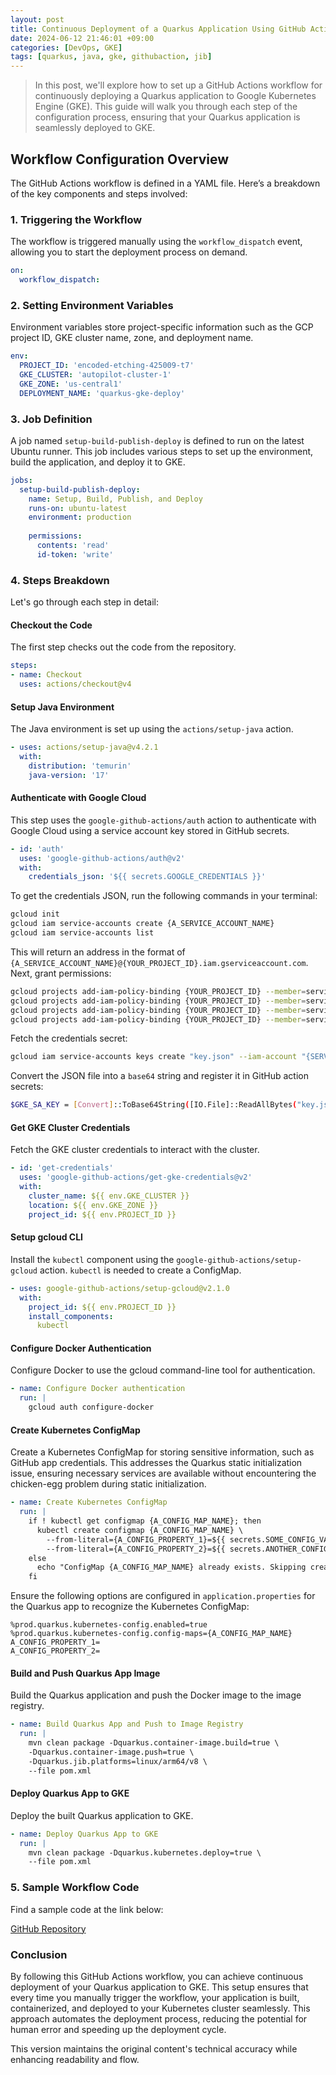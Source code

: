 ```yaml
---
layout: post
title: Continuous Deployment of a Quarkus Application Using GitHub Actions
date: 2024-06-12 21:46:01 +09:00
categories: [DevOps, GKE]
tags: [quarkus, java, gke, githubaction, jib]                    
---
```


> In this post, we'll explore how to set up a GitHub Actions workflow for continuously deploying a Quarkus application to Google Kubernetes Engine (GKE). This guide will walk you through each step of the configuration process, ensuring that your Quarkus application is seamlessly deployed to GKE.

## Workflow Configuration Overview

The GitHub Actions workflow is defined in a YAML file. Here’s a breakdown of the key components and steps involved:

### 1. Triggering the Workflow

The workflow is triggered manually using the `workflow_dispatch` event, allowing you to start the deployment process on demand.

```yaml
on:
  workflow_dispatch: 
```

### 2. Setting Environment Variables

Environment variables store project-specific information such as the GCP project ID, GKE cluster name, zone, and deployment name.

```yaml
env: 
  PROJECT_ID: 'encoded-etching-425009-t7'
  GKE_CLUSTER: 'autopilot-cluster-1'
  GKE_ZONE: 'us-central1'
  DEPLOYMENT_NAME: 'quarkus-gke-deploy'
```

### 3. Job Definition

A job named `setup-build-publish-deploy` is defined to run on the latest Ubuntu runner. This job includes various steps to set up the environment, build the application, and deploy it to GKE.

```yaml
jobs:
  setup-build-publish-deploy:
    name: Setup, Build, Publish, and Deploy
    runs-on: ubuntu-latest
    environment: production
    
    permissions:
      contents: 'read'
      id-token: 'write'
```

### 4. Steps Breakdown

Let's go through each step in detail:

#### Checkout the Code

The first step checks out the code from the repository.

```yaml
steps:
- name: Checkout
  uses: actions/checkout@v4
```

#### Setup Java Environment

The Java environment is set up using the `actions/setup-java` action.

```yaml
- uses: actions/setup-java@v4.2.1
  with:
    distribution: 'temurin'
    java-version: '17'
```

#### Authenticate with Google Cloud

This step uses the `google-github-actions/auth` action to authenticate with Google Cloud using a service account key stored in GitHub secrets.

```yaml
- id: 'auth'
  uses: 'google-github-actions/auth@v2'
  with:
    credentials_json: '${{ secrets.GOOGLE_CREDENTIALS }}'
```

To get the credentials JSON, run the following commands in your terminal:

```bash
gcloud init 
gcloud iam service-accounts create {A_SERVICE_ACCOUNT_NAME}
gcloud iam service-accounts list
```

This will return an address in the format of `{A_SERVICE_ACCOUNT_NAME}@{YOUR_PROJECT_ID}.iam.gserviceaccount.com`. Next, grant permissions:

```bash
gcloud projects add-iam-policy-binding {YOUR_PROJECT_ID} --member=serviceAccount:{SERVICE_ACCOUNT_ADDRESS} --role=roles/container.admin
gcloud projects add-iam-policy-binding {YOUR_PROJECT_ID} --member=serviceAccount:{SERVICE_ACCOUNT_ADDRESS} --role=roles/storage.admin
gcloud projects add-iam-policy-binding {YOUR_PROJECT_ID} --member=serviceAccount:{SERVICE_ACCOUNT_ADDRESS} --role=roles/container.clusterViewer
gcloud projects add-iam-policy-binding {YOUR_PROJECT_ID} --member=serviceAccount:{SERVICE_ACCOUNT_ADDRESS} --role=roles/artifactregistry.writer
```

Fetch the credentials secret:

```bash
gcloud iam service-accounts keys create "key.json" --iam-account "{SERVICE_ACCOUNT_ADDRESS}"
```

Convert the JSON file into a `base64` string and register it in GitHub action secrets:

```bash
$GKE_SA_KEY = [Convert]::ToBase64String([IO.File]::ReadAllBytes("key.json"))    
```

#### Get GKE Cluster Credentials

Fetch the GKE cluster credentials to interact with the cluster.

```yaml
- id: 'get-credentials'
  uses: 'google-github-actions/get-gke-credentials@v2'
  with:
    cluster_name: ${{ env.GKE_CLUSTER }}
    location: ${{ env.GKE_ZONE }}
    project_id: ${{ env.PROJECT_ID }}
```

#### Setup gcloud CLI

Install the `kubectl` component using the `google-github-actions/setup-gcloud` action. `kubectl` is needed to create a ConfigMap.

```yaml
- uses: google-github-actions/setup-gcloud@v2.1.0
  with:
    project_id: ${{ env.PROJECT_ID }}
    install_components: 
      kubectl
```

#### Configure Docker Authentication

Configure Docker to use the gcloud command-line tool for authentication.

```yaml
- name: Configure Docker authentication
  run: |
    gcloud auth configure-docker
```

#### Create Kubernetes ConfigMap

Create a Kubernetes ConfigMap for storing sensitive information, such as GitHub app credentials. This addresses the Quarkus static initialization issue, ensuring necessary services are available without encountering the chicken-egg problem during static initialization.

```yaml
- name: Create Kubernetes ConfigMap
  run: |
    if ! kubectl get configmap {A_CONFIG_MAP_NAME}; then
      kubectl create configmap {A_CONFIG_MAP_NAME} \
        --from-literal={A_CONFIG_PROPERTY_1}=${{ secrets.SOME_CONFIG_VALUE_YOU_WANT_TO_INJECT }} \
        --from-literal={A_CONFIG_PROPERTY_2}=${{ secrets.ANOTHER_CONFIG_VALUE_YOU_WANT_TO_INJECT }};
    else
      echo "ConfigMap {A_CONFIG_MAP_NAME} already exists. Skipping creation.";
    fi
```

Ensure the following options are configured in `application.properties` for the Quarkus app to recognize the Kubernetes ConfigMap:

```properties
%prod.quarkus.kubernetes-config.enabled=true
%prod.quarkus.kubernetes-config.config-maps={A_CONFIG_MAP_NAME}
A_CONFIG_PROPERTY_1=
A_CONFIG_PROPERTY_2=
```

#### Build and Push Quarkus App Image

Build the Quarkus application and push the Docker image to the image registry.

```yaml
- name: Build Quarkus App and Push to Image Registry 
  run: |
    mvn clean package -Dquarkus.container-image.build=true \
    -Dquarkus.container-image.push=true \
    -Dquarkus.jib.platforms=linux/arm64/v8 \
    --file pom.xml
```

#### Deploy Quarkus App to GKE

Deploy the built Quarkus application to GKE.

```yaml
- name: Deploy Quarkus App to GKE
  run: | 
    mvn clean package -Dquarkus.kubernetes.deploy=true \
    --file pom.xml
```

### 5. Sample Workflow Code

Find a sample code at the link below:

[GitHub Repository](https://github.com/CynicDog/archeio/blob/master/.github/workflows/deploy-quarkus-to-gke.yml)

### Conclusion

By following this GitHub Actions workflow, you can achieve continuous deployment of your Quarkus application to GKE. This setup ensures that every time you manually trigger the workflow, your application is built, containerized, and deployed to your Kubernetes cluster seamlessly. This approach automates the deployment process, reducing the potential for human error and speeding up the deployment cycle.


This version maintains the original content's technical accuracy while enhancing readability and flow.

